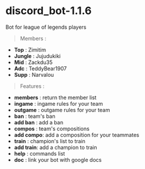 # discord_bot-1.1.6

Bot for league of legends players

>Members : 

* **Top**      :    Zimitim
* **Jungle**   :    Jujudukiki 
* **Mid**      :    Zackdu35
* **Adc**      :    TeddyBear1907
* **Supp**     :    Narvalou

>Features : 

* **members**  :    return the member list
* **ingame**   :    ingame rules for your team
* **outgame**  :    outgame rules for your team
* **ban**      :    team's ban
* **add ban**  :    add a ban
* **compos**   :    team's compositions
* **add compo**:    add a composition for your teammates
* **train**    :    champion's list to train
* **add train**:    add a champion to train
* **help**     :    commands list
* **doc**      :    link your bot with google docs


